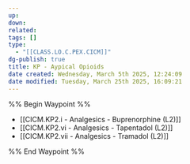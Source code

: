 ```yaml
---
up: 
down: 
related: 
tags: []
type:
  - "[[CLASS.LO.C.PEX.CICM]]"
dg-publish: true
title: KP - Aypical Opioids
date created: Wednesday, March 5th 2025, 12:24:09
date modified: Tuesday, March 25th 2025, 16:09:21
---
```


%% Begin Waypoint %%

- [[CICM.KP2.i - Analgesics - Buprenorphine (L2)]]
- [[CICM.KP2.vi - Analgesics - Tapentadol (L2)]]
- [[CICM.KP2.vii - Analgesics - Tramadol (L2)]]

%% End Waypoint %%
